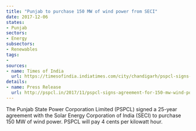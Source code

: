 ```yaml
---
title: "Punjab to purchase 150 MW of wind power from SECI"
date: 2017-12-06
states:
- Punjab
sectors:
- Energy
subsectors:
- Renewables
tags:
- 
sources:
- name: Times of India
  url: https://timesofindia.indiatimes.com/city/chandigarh/pspcl-signs-mou-to-hike-renewable-energy-share-to-20/articleshow/61856067.cms
details:
- name: Press Release
  url: http://pspcl.in/2017/11/pspcl-signs-agreement-for-150-mw-wind-power-a-venu-prasad/
---
```


The Punjab State Power Corporation Limited (PSPCL) signed a 25-year agreement with the Solar Energy Corporation of India (SECI) to purchase 150 MW of wind power. PSPCL will pay 4 cents per kilowatt hour.
